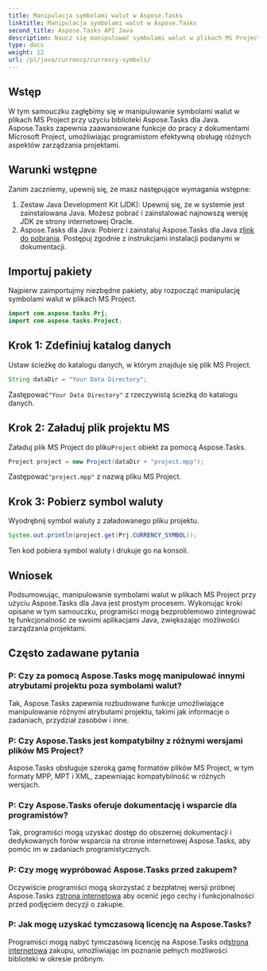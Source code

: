 ```yaml
---
title: Manipulacja symbolami walut w Aspose.Tasks
linktitle: Manipulacja symbolami walut w Aspose.Tasks
second_title: Aspose.Tasks API Java
description: Naucz się manipulować symbolami walut w plikach MS Project przy użyciu Aspose.Tasks dla Java. Proste kroki do skutecznego zarządzania projektami.
type: docs
weight: 12
url: /pl/java/currency/currency-symbols/
---
```

## Wstęp
W tym samouczku zagłębimy się w manipulowanie symbolami walut w plikach MS Project przy użyciu biblioteki Aspose.Tasks dla Java. Aspose.Tasks zapewnia zaawansowane funkcje do pracy z dokumentami Microsoft Project, umożliwiając programistom efektywną obsługę różnych aspektów zarządzania projektami.
## Warunki wstępne
Zanim zaczniemy, upewnij się, że masz następujące wymagania wstępne:
1. Zestaw Java Development Kit (JDK): Upewnij się, że w systemie jest zainstalowana Java. Możesz pobrać i zainstalować najnowszą wersję JDK ze strony internetowej Oracle.
2.  Aspose.Tasks dla Java: Pobierz i zainstaluj Aspose.Tasks dla Java z[link do pobrania](https://releases.aspose.com/tasks/java/). Postępuj zgodnie z instrukcjami instalacji podanymi w dokumentacji.

## Importuj pakiety
Najpierw zaimportujmy niezbędne pakiety, aby rozpocząć manipulację symbolami walut w plikach MS Project.
```java
import com.aspose.tasks.Prj;
import com.aspose.tasks.Project;
```

## Krok 1: Zdefiniuj katalog danych
Ustaw ścieżkę do katalogu danych, w którym znajduje się plik MS Project.
```java
String dataDir = "Your Data Directory";
```
 Zastępować`"Your Data Directory"` z rzeczywistą ścieżką do katalogu danych.
## Krok 2: Załaduj plik projektu MS
 Załaduj plik MS Project do pliku`Project` obiekt za pomocą Aspose.Tasks.
```java
Project project = new Project(dataDir + "project.mpp");
```
 Zastępować`"project.mpp"` z nazwą pliku MS Project.
## Krok 3: Pobierz symbol waluty
Wyodrębnij symbol waluty z załadowanego pliku projektu.
```java
System.out.println(project.get(Prj.CURRENCY_SYMBOL));
```
Ten kod pobiera symbol waluty i drukuje go na konsoli.

## Wniosek
Podsumowując, manipulowanie symbolami walut w plikach MS Project przy użyciu Aspose.Tasks dla Java jest prostym procesem. Wykonując kroki opisane w tym samouczku, programiści mogą bezproblemowo zintegrować tę funkcjonalność ze swoimi aplikacjami Java, zwiększając możliwości zarządzania projektami.
## Często zadawane pytania
### P: Czy za pomocą Aspose.Tasks mogę manipulować innymi atrybutami projektu poza symbolami walut?
Tak, Aspose.Tasks zapewnia rozbudowane funkcje umożliwiające manipulowanie różnymi atrybutami projektu, takimi jak informacje o zadaniach, przydział zasobów i inne.
### P: Czy Aspose.Tasks jest kompatybilny z różnymi wersjami plików MS Project?
Aspose.Tasks obsługuje szeroką gamę formatów plików MS Project, w tym formaty MPP, MPT i XML, zapewniając kompatybilność w różnych wersjach.
### P: Czy Aspose.Tasks oferuje dokumentację i wsparcie dla programistów?
Tak, programiści mogą uzyskać dostęp do obszernej dokumentacji i dedykowanych forów wsparcia na stronie internetowej Aspose.Tasks, aby pomóc im w zadaniach programistycznych.
### P: Czy mogę wypróbować Aspose.Tasks przed zakupem?
 Oczywiście programiści mogą skorzystać z bezpłatnej wersji próbnej Aspose.Tasks z[strona internetowa](https://purchase.aspose.com/buy) aby ocenić jego cechy i funkcjonalności przed podjęciem decyzji o zakupie.
### P: Jak mogę uzyskać tymczasową licencję na Aspose.Tasks?
 Programiści mogą nabyć tymczasową licencję na Aspose.Tasks od[strona internetowa](https://purchase.aspose.com/temporary-license/) zakupu, umożliwiając im poznanie pełnych możliwości biblioteki w okresie próbnym.